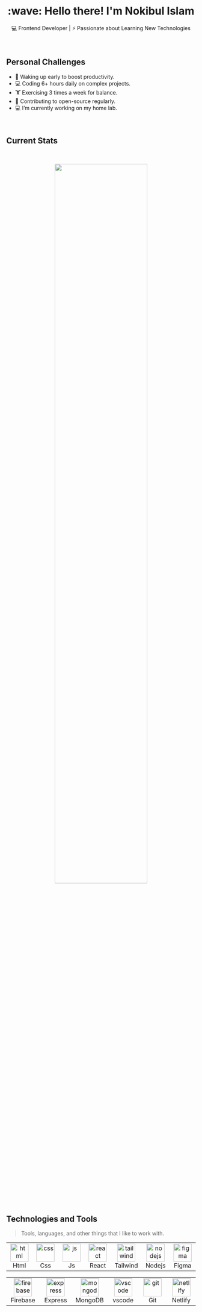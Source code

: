 
<h1 align="center" id="title">:wave: Hello there! I'm Nokibul Islam</h1>
<div align="center">
💻 Frontend Developer | ⚡ Passionate about Learning New Technologies<br/><br/>
</div>

 <!-- Personal Challenges Section with Flex Layout -->
<div align='left'>
    <!-- Personal Challenges Content -->
  <br/>
    <div style="flex: 1; padding-right: 20px;">
       
   ## Personal Challenges
   
   <ul>
        <li>🌅 Waking up early to boost productivity.</li>
        <li>💻 Coding 6+ hours daily on complex projects.</li>
        <li>🏋️ Exercising 3 times a week for balance.</li> 
        <li>🎯 Contributing to open-source regularly.</li>
        <li>💻 I’m currently working on my home lab.</li>
    </ul>
    </div> 
  
</div>

<br>


## Current Stats

<br />
<p align="center">
  <img width="70%" src="https://github-readme-streak-stats.herokuapp.com?user=nokibulislam27&theme=react&hide_border=true&background=0D1117&stroke=0D1117&fire=FF1CF7&sideLabels=00F0FF&currStreakNum=FF1CF7&ring=FF1CF7&currStreakLabel=FF1CF7&sideNums=00F0FF" />
</p>

<br> 

## Technologies and Tools

> Tools, languages, and other things that I like to work with.

<table>
  <tr>
    
   <td align="center" width="96">
        <img src="https://skillicons.dev/icons?i=html" width="48" height="48" alt="html" />
      <br>Html
   </td>
   
   <td align="center" width="96">
        <img src="https://skillicons.dev/icons?i=css" width="48" height="48" alt="css" />
      <br>Css
   </td>
      
   <td align="center" width="96">
        <img src="https://skillicons.dev/icons?i=js" width="48" height="48" alt="js" />
      <br>Js
   </td>
       
   <td align="center" width="96">
        <img src="https://skillicons.dev/icons?i=react" width="48" height="48" alt="react" />
      <br>React
   </td>
       
   <td align="center" width="96">
        <img src="https://skillicons.dev/icons?i=tailwind" width="48" height="48" alt="tailwind" />
      <br>Tailwind
   </td>
    
   <td align="center" width="96">
        <img src="https://skillicons.dev/icons?i=nodejs" width="48" height="48" alt="nodejs" />
      <br>Nodejs
   </td>
   
   <td align="center" width="96">
        <img src="https://skillicons.dev/icons?i=figma" width="48" height="48" alt="figma" />
      <br>Figma
   </td>
    
 </table>
 
 <table>

   <td align="center" width="96">
        <img src="https://skillicons.dev/icons?i=firebase" width="48" height="48" alt="firebase" />
      <br>Firebase
   </td>
   
   <td align="center" width="96">
        <img src="https://skillicons.dev/icons?i=express" width="48" height="48" alt="express" />
      <br>Express
   </td>
   
   <td align="center" width="96">
        <img src="https://skillicons.dev/icons?i=mongodb" width="48" height="48" alt="mongodb" />
      <br>MongoDB
   </td>

   <td align="center" width="96">
        <img src="https://skillicons.dev/icons?i=vscode" width="48" height="48" alt="vscode" />
      <br>vscode
   </td>

   <td align="center" width="96">
        <img src="https://skillicons.dev/icons?i=git" width="48" height="48" alt="git" />
      <br>Git
   </td>

   <td align="center" width="96">
        <img src="https://skillicons.dev/icons?i=netlify" width="48" height="48" alt="netlify" />
      <br>Netlify
   </td>
  </tr>
</table>
